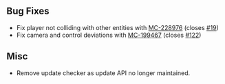 ## Bug Fixes

- Fix player not colliding with other entities with [MC-228976](https://bugs.mojang.com/browse/MC-228976) (closes [#19](https://github.com/isXander/Debugify/issues/119))
- Fix camera and control deviations with [MC-199467](https://bugs.mojang.com/browse/MC-199467) (closes [#122](https://github.com/isXander/Debugify/issues/122))

## Misc

- Remove update checker as update API no longer maintained.
